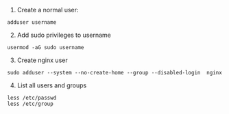 1. Create a normal user:
```
adduser username
```

2. Add sudo privileges to username
```
usermod -aG sudo username
```

3. Create nginx user
```
sudo adduser --system --no-create-home --group --disabled-login  nginx
```

4. List all users and groups
```
less /etc/passwd
less /etc/group
```
